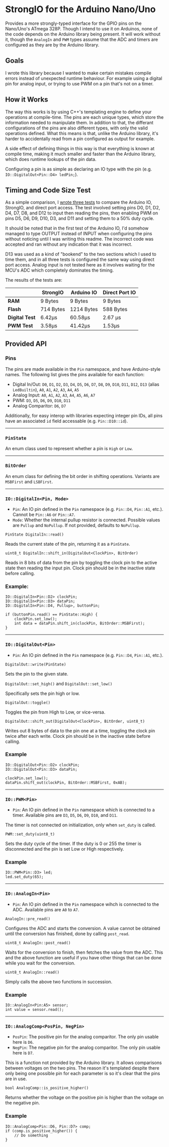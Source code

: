 # StrongIO for the Arduino Nano/Uno

Provides a more strongly-typed interface for the GPIO pins on the Nano/Uno's ATmega 328P. Though I intend to use it on 
Arduinos, none of the code depends on the Arduino library being present. It will work without it, though the `AnalogIn`
and `PWM` types assume that the ADC and timers are configured as they are by the Arduino library.

## Goals

I wrote this library because I wanted to make certain mistakes compile errors instead of unexpected runtime behaviour.
For example using a digital pin for analog input, or trying to use PWM on a pin that's not on a timer.

## How it Works

The way this works is by using C++'s templating engine to define your operations at compile-time. The pins are each
unique types, which store the information needed to manipulate them. In addition to that, the differant configurations
of the pins are also different types, with only the valid operations defined. What this means is that, unlike the
Arduino library, it's harder to accidentally read from a pin configured as output for example.

A side effect of defining things in this way is that everything is known at compile time, making it much smaller and
faster than the Arduino library, which does runtime lookups of the pin data.

Configuring a pin is as simple as declaring an IO type with the pin (e.g. `IO::DigitalOut<Pin::D4> ledPin;`).

## Timing and Code Size Test

As a simple comparison, I [wrote three tests](https://gist.github.com/Measter/c0ffa1b10e1e5a8a009ab72722a43610) to compare
the Arduino IO, StrongIO, and direct port access. The test involved setting pins D0, D1, D2, D4, D7, D8, and D12 to input
then reading the pins, then enabling PWM on pins D5, D6, D9, D10, D3, and D11 and setting them to a 50% duty cycle.

It should be noted that in the first test of the Arduino IO, I'd somehow managed to type OUTPUT instead of INPUT when
configuring the pins without noticing until I was writing this readme. The incorrect code was accepted and ran without
any indication that it was incorrect.

D13 was used as a kind of "bookend" to the two sections which I used to time them, and in all three tests is configured
the same way using direct port access. Analog input is not tested here as it involves waiting for the MCU's ADC which
completely dominates the timing.

The results of the tests are:

|                   | StrongIO  | Arduino IO    | Direct Port IO |
| ---               | ---       | ---           | --- |
| **RAM**           | 9 Bytes   | 9 Bytes       | 9 Bytes |
| **Flash**         | 714 Bytes | 1214 Bytes    | 588 Bytes |
| **Digital Test**  | 6.42μs    | 60.58μs       | 2.67 μs |
| **PWM Test**      | 3.58μs    | 41.42μs       | 1.53μs |

## Provided API

### Pins

The pins are made available in the `Pin` namespace, and have Arduino-style names. The following list gives the pins
available for each function:

* Digital In/Out: `D0`, `D1`, `D2`, `D3`, `D4`, `D5`, `D6`, `D7`, `D8`, `D9`, `D10`, `D11`, `D12`, `D13` (alias `LedBuiltin`),
`A0`, `A1`, `A2`, `A3`, `A4`, `A5`
* Analog Input: `A0`, `A1`, `A2`, `A3`, `A4`, `A5`, `A6`, `A7`
* PWM: `D3`, `D5`, `D6`, `D9`, `D10`, `D11`
* Analog Comparitor: `D6`, `D7`


Additionally, for easy interop with libraries expecting integer pin IDs, all pins have an associated `id` field
accessable (e.g. `Pin::D10::id`).

---


### `PinState`

An enum class used to represent whether a pin is `High` or `Low`.

---

### `BitOrder`

An enum class for defining the bit order in shifting operations. Variants are `MSBFirst` and `LSBFirst`.

---

### `IO::DigitalIn<Pin, Mode>`

* `Pin`: An IO pin defined in the `Pin` namespace (e.g. `Pin::D4`, `Pin::A1`, etc.). Cannot be `Pin::A6` or `Pin::A7`.
* `Mode`: Whether the internal pullup resistor is connected. Possible values are `Pullup` and `NoPullup`. If not
provided, defaults to `NoPullup`.

`PinState DigitalIn::read()`

Reads the current state of the pin, returning it as a `PinState`.

`uint8_t DigitalIn::shift_in(DigitalOut<ClockPin>, BitOrder)`

Reads in 8 bits of data from the pin by toggling the clock pin to the active state then reading the input pin. Clock pin
should be in the inactive state before calling.

### Example:
```
IO::DigitalIn<Pin::D2> clockPin;
IO::DigitalIn<Pin::D3> dataPin;
IO::DigitalIn<Pin::D4, Pullup>, buttonPin;

if (buttonPin.read() == PinState::High) {
    clockPin.set_low();
    int data = dataPin.shift_in(clockPin, BitOrder::MSBFirst);
}
```

---

### `IO::DigitalOut<Pin>`

* `Pin`: An IO pin defined in the `Pin` namespace (e.g. `Pin::D4`, `Pin::A1`, etc.).

`DigitalOut::write(PinState)`

Sets the pin to the given state.

`DigitalOut::set_high()` and `DigitalOut::set_low()`

Specifically sets the pin high or low.

`DigitalOut::toggle()`

Toggles the pin from High to Low, or vice-versa.

`DigitalOut::shift_out(DigitalOut<ClockPin>, BitOrder, uint8_t)`

Writes out 8 bytes of data to the pin one at a time, toggling the clock pin twice after each write. Clock pin should be
in the inactive state before calling.

### Example
```
IO::DigitalOut<Pin::D2> clockPin;
IO::DigitalOut<Pin::D3> dataPin;

clockPin.set_low();
dataPin.shift_out(clockPin, BitOrder::MSBFirst, 0xAB);
```

---

### `IO::PWM<Pin>`

* `Pin`: An IO pin defined in the `Pin` namespace which is connected to a timer. Available pins are `D3`, `D5`, `D6`,
`D9`, `D10`, and `D11`.

The timer is not connected on initialization, only when `set_duty` is called.

`PWM::set_duty(uint8_t)`

Sets the duty cycle of the timer. If the duty is 0 or 255 the timer is disconnected and the pin is set Low or High
respectively.

### Example
```
IO::PWM<Pin::D3> led;
led.set_duty(65);
```

---

### `IO::AnalogIn<Pin>`

* `Pin`: An IO pin defined in the `Pin` namespace wihch is connected to the ADC. Available pins are `A0` to `A7`.

`AnalogIn::pre_read()`

Configures the ADC and starts the conversion. A value cannot be obtained until the conversion has finished, done by
calling `post_read`.

`uint8_t AnalogIn::post_read()`

Waits for the conversion to finish, then fetches the value from the ADC. This and the above function are useful if you 
have other things that can be done while you wait for the conversion.

`uint8_t AnalogIn::read()`

Simply calls the above two functions in succession.

### Example
```
IO::AnalogIn<Pin:A5> sensor;
int value = sensor.read();
```

---

### `IO::AnalogComp<PosPin, NegPin>`

* `PosPin`: The positive pin for the analog comparitor. The only pin usable here is `D6`.
* `NegPin`: The negative pin for the analog comparitor. The only pin usable here is `D7`.

This is a function not provided by the Arduino library. It allows comparisons between voltages on the two pins. The reason
it's templated despite there only being one possible pin for each parameter is so it's clear that the pins are in use.

`bool AnalogComp::is_positive_higher()`

Returns whether the voltage on the positive pin is higher than the voltage on the negative pin.

### Example
```
IO::AnalogComp<Pin::D6, Pin::D7> comp;
if (comp.is_positive_higher()) {
    // Do something
}
```